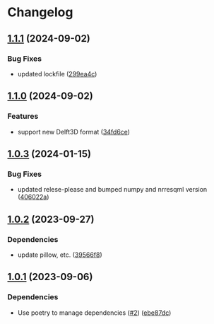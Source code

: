 # Changelog

## [1.1.1](https://github.com/equinor/vargrest/compare/v1.1.0...v1.1.1) (2024-09-02)


### Bug Fixes

* updated lockfile ([299ea4c](https://github.com/equinor/vargrest/commit/299ea4cb0c25193d35699a4ccb24e1314d955be9))

## [1.1.0](https://github.com/equinor/vargrest/compare/v1.0.3...v1.1.0) (2024-09-02)


### Features

* support new Delft3D format ([34fd6ce](https://github.com/equinor/vargrest/commit/34fd6ce55fb0aa47723d9f857ad6419549b82936))

## [1.0.3](https://github.com/equinor/vargrest/compare/v1.0.2...v1.0.3) (2024-01-15)


### Bug Fixes

* updated relese-please and bumped numpy and nrresqml version ([406022a](https://github.com/equinor/vargrest/commit/406022a5c216c1dd06959a67c6633f5178132bcc))

## [1.0.2](https://github.com/equinor/vargrest/compare/v1.0.1...v1.0.2) (2023-09-27)


### Dependencies

* update pillow, etc. ([39566f8](https://github.com/equinor/vargrest/commit/39566f87a3f804dbba66a8125c477051eaaa67f1))

## [1.0.1](https://github.com/equinor/vargrest/compare/v1.0.0...v1.0.1) (2023-09-06)


### Dependencies

* Use poetry to manage dependencies ([#2](https://github.com/equinor/vargrest/issues/2)) ([ebe87dc](https://github.com/equinor/vargrest/commit/ebe87dc4b0adbcd079196edbe6908b5b80a4c2bc))
